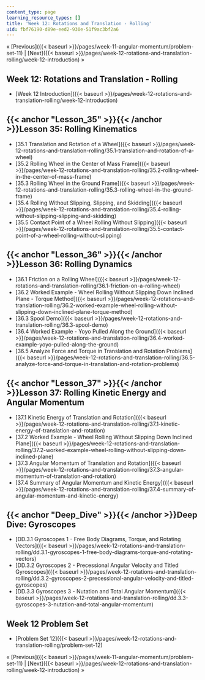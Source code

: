 ```yaml
---
content_type: page
learning_resource_types: []
title: 'Week 12: Rotations and Translation - Rolling'
uid: fbf76190-d89e-eed2-930e-51f9ac3bf2a6
---
```


« [Previous]({{< baseurl >}}/pages/week-11-angular-momentum/problem-set-11) | [Next]({{< baseurl >}}/pages/week-12-rotations-and-translation-rolling/week-12-introduction) »

Week 12: Rotations and Translation - Rolling
--------------------------------------------

*   [Week 12 Introduction]({{< baseurl >}}/pages/week-12-rotations-and-translation-rolling/week-12-introduction)

{{< anchor "Lesson_35" >}}{{< /anchor >}}Lesson 35: Rolling Kinematics
----------------------------------------------------------------------

*   [35.1 Translation and Rotation of a Wheel]({{< baseurl >}}/pages/week-12-rotations-and-translation-rolling/35.1-translation-and-rotation-of-a-wheel)
*   [35.2 Rolling Wheel in the Center of Mass Frame]({{< baseurl >}}/pages/week-12-rotations-and-translation-rolling/35.2-rolling-wheel-in-the-center-of-mass-frame)
*   [35.3 Rolling Wheel in the Ground Frame]({{< baseurl >}}/pages/week-12-rotations-and-translation-rolling/35.3-rolling-wheel-in-the-ground-frame)
*   [35.4 Rolling Without Slipping, Slipping, and Skidding]({{< baseurl >}}/pages/week-12-rotations-and-translation-rolling/35.4-rolling-without-slipping-slipping-and-skidding)
*   [35.5 Contact Point of a Wheel Rolling Without Slipping]({{< baseurl >}}/pages/week-12-rotations-and-translation-rolling/35.5-contact-point-of-a-wheel-rolling-without-slipping)

{{< anchor "Lesson_36" >}}{{< /anchor >}}Lesson 36: Rolling Dynamics
--------------------------------------------------------------------

*   [36.1 Friction on a Rolling Wheel]({{< baseurl >}}/pages/week-12-rotations-and-translation-rolling/36.1-friction-on-a-rolling-wheel)
*   [36.2 Worked Example - Wheel Rolling Without Slipping Down Inclined Plane - Torque Method]({{< baseurl >}}/pages/week-12-rotations-and-translation-rolling/36.2-worked-example-wheel-rolling-without-slipping-down-inclined-plane-torque-method)
*   [36.3 Spool Demo]({{< baseurl >}}/pages/week-12-rotations-and-translation-rolling/36.3-spool-demo)
*   [36.4 Worked Example - Yoyo Pulled Along the Ground]({{< baseurl >}}/pages/week-12-rotations-and-translation-rolling/36.4-worked-example-yoyo-pulled-along-the-ground)
*   [36.5 Analyze Force and Torque in Translation and Rotation Problems]({{< baseurl >}}/pages/week-12-rotations-and-translation-rolling/36.5-analyze-force-and-torque-in-translation-and-rotation-problems)

{{< anchor "Lesson_37" >}}{{< /anchor >}}Lesson 37: Rolling Kinetic Energy and Angular Momentum
-----------------------------------------------------------------------------------------------

*   [37.1 Kinetic Energy of Translation and Rotation]({{< baseurl >}}/pages/week-12-rotations-and-translation-rolling/37.1-kinetic-energy-of-translation-and-rotation)
*   [37.2 Worked Example - Wheel Rolling Without Slipping Down Inclined Plane]({{< baseurl >}}/pages/week-12-rotations-and-translation-rolling/37.2-worked-example-wheel-rolling-without-slipping-down-inclined-plane)
*   [37.3 Angular Momentum of Translation and Rotation]({{< baseurl >}}/pages/week-12-rotations-and-translation-rolling/37.3-angular-momentum-of-translation-and-rotation)
*   [37.4 Summary of Angular Momentum and Kinetic Energy]({{< baseurl >}}/pages/week-12-rotations-and-translation-rolling/37.4-summary-of-angular-momentum-and-kinetic-energy)

{{< anchor "Deep_Dive" >}}{{< /anchor >}}Deep Dive: Gyroscopes
--------------------------------------------------------------

*   [DD.3.1 Gyroscopes 1 - Free Body Diagrams, Torque, and Rotating Vectors]({{< baseurl >}}/pages/week-12-rotations-and-translation-rolling/dd.3.1-gyroscopes-1-free-body-diagrams-torque-and-rotating-vectors)
*   [DD.3.2 Gyroscopes 2 - Precessional Angular Velocity and Titled Gyroscopes]({{< baseurl >}}/pages/week-12-rotations-and-translation-rolling/dd.3.2-gyroscopes-2-precessional-angular-velocity-and-titled-gyroscopes)
*   [DD.3.3 Gyroscopes 3 - Nutation and Total Angular Momentum]({{< baseurl >}}/pages/week-12-rotations-and-translation-rolling/dd.3.3-gyroscopes-3-nutation-and-total-angular-momentum)

Week 12 Problem Set
-------------------

*   [Problem Set 12]({{< baseurl >}}/pages/week-12-rotations-and-translation-rolling/problem-set-12)

« [Previous]({{< baseurl >}}/pages/week-11-angular-momentum/problem-set-11) | [Next]({{< baseurl >}}/pages/week-12-rotations-and-translation-rolling/week-12-introduction) »